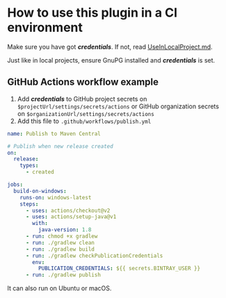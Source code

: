 # How to use this plugin in a CI environment

Make sure you have got ***credentials***. If not, read [UseInLocalProject.md](UseInLocalProject.md).

Just like in local projects, ensure GnuPG installed and ***credentials*** is set.

## GitHub Actions workflow example

1. Add ***credentials*** to GitHub project secrets on `$projectUrl/settings/secrets/actions` or GitHub organization secrets on `$organizationUrl/settings/secrets/actions`
2. Add this file to `.github/workflows/publish.yml`

```yaml
name: Publish to Maven Central

# Publish when new release created
on:
  release:
    types:
      - created

jobs:
  build-on-windows:
    runs-on: windows-latest
    steps:
      - uses: actions/checkout@v2
      - uses: actions/setup-java@v1
        with:
          java-version: 1.8
      - run: chmod +x gradlew
      - run: ./gradlew clean
      - run: ./gradlew build
      - run: ./gradlew checkPublicationCredentials
        env: 
          PUBLICATION_CREDENTIALS: ${{ secrets.BINTRAY_USER }}  
      - run: ./gradlew publish
```

It can also run on Ubuntu or macOS.